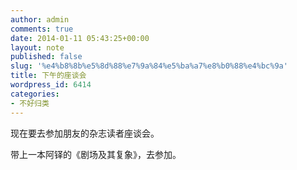 ```yaml
---
author: admin
comments: true
date: 2014-01-11 05:43:25+00:00
layout: note
published: false
slug: '%e4%b8%8b%e5%8d%88%e7%9a%84%e5%ba%a7%e8%b0%88%e4%bc%9a'
title: 下午的座谈会
wordpress_id: 6414
categories:
- 不好归类
---
```


现在要去参加朋友的杂志读者座谈会。

带上一本阿铎的《剧场及其复象》，去参加。
